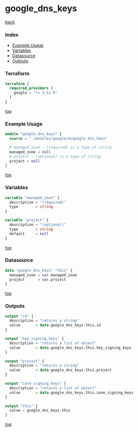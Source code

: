 # google_dns_keys

[back](../google.md)

### Index

- [Example Usage](#example-usage)
- [Variables](#variables)
- [Datasource](#datasource)
- [Outputs](#outputs)

### Terraform

```terraform
terraform {
  required_providers {
    google = ">= 3.51.0"
  }
}
```

[top](#index)

### Example Usage

```terraform
module "google_dns_keys" {
  source = "./modules/google/d/google_dns_keys"

  # managed_zone - (required) is a type of string
  managed_zone = null
  # project - (optional) is a type of string
  project = null
}
```

[top](#index)

### Variables

```terraform
variable "managed_zone" {
  description = "(required)"
  type        = string
}

variable "project" {
  description = "(optional)"
  type        = string
  default     = null
}
```

[top](#index)

### Datasource

```terraform
data "google_dns_keys" "this" {
  managed_zone = var.managed_zone
  project      = var.project
}
```

[top](#index)

### Outputs

```terraform
output "id" {
  description = "returns a string"
  value       = data.google_dns_keys.this.id
}

output "key_signing_keys" {
  description = "returns a list of object"
  value       = data.google_dns_keys.this.key_signing_keys
}

output "project" {
  description = "returns a string"
  value       = data.google_dns_keys.this.project
}

output "zone_signing_keys" {
  description = "returns a list of object"
  value       = data.google_dns_keys.this.zone_signing_keys
}

output "this" {
  value = google_dns_keys.this
}
```

[top](#index)
